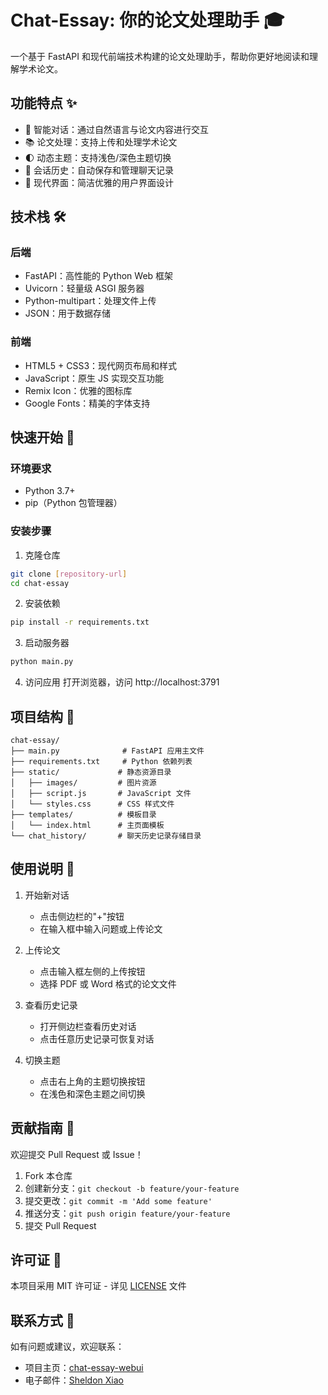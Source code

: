 # Chat-Essay: 你的论文处理助手 🎓

一个基于 FastAPI 和现代前端技术构建的论文处理助手，帮助你更好地阅读和理解学术论文。

## 功能特点 ✨

- 💬 智能对话：通过自然语言与论文内容进行交互
- 📚 论文处理：支持上传和处理学术论文
- 🌓 动态主题：支持浅色/深色主题切换
- 💾 会话历史：自动保存和管理聊天记录
- 🎨 现代界面：简洁优雅的用户界面设计

## 技术栈 🛠️

### 后端
- FastAPI：高性能的 Python Web 框架
- Uvicorn：轻量级 ASGI 服务器
- Python-multipart：处理文件上传
- JSON：用于数据存储

### 前端
- HTML5 + CSS3：现代网页布局和样式
- JavaScript：原生 JS 实现交互功能
- Remix Icon：优雅的图标库
- Google Fonts：精美的字体支持

## 快速开始 🚀

### 环境要求
- Python 3.7+
- pip（Python 包管理器）

### 安装步骤

1. 克隆仓库
```bash
git clone [repository-url]
cd chat-essay
```

2. 安装依赖
```bash
pip install -r requirements.txt
```

3. 启动服务器
```bash
python main.py
```

4. 访问应用
打开浏览器，访问 http://localhost:3791

## 项目结构 📁

```
chat-essay/
├── main.py              # FastAPI 应用主文件
├── requirements.txt     # Python 依赖列表
├── static/             # 静态资源目录
│   ├── images/         # 图片资源
│   ├── script.js       # JavaScript 文件
│   └── styles.css      # CSS 样式文件
├── templates/          # 模板目录
│   └── index.html      # 主页面模板
└── chat_history/       # 聊天历史记录存储目录
```

## 使用说明 📖

1. 开始新对话
   - 点击侧边栏的"+"按钮
   - 在输入框中输入问题或上传论文

2. 上传论文
   - 点击输入框左侧的上传按钮
   - 选择 PDF 或 Word 格式的论文文件

3. 查看历史记录
   - 打开侧边栏查看历史对话
   - 点击任意历史记录可恢复对话

4. 切换主题
   - 点击右上角的主题切换按钮
   - 在浅色和深色主题之间切换


## 贡献指南 🤝

欢迎提交 Pull Request 或 Issue！

1. Fork 本仓库
2. 创建新分支：`git checkout -b feature/your-feature`
3. 提交更改：`git commit -m 'Add some feature'`
4. 推送分支：`git push origin feature/your-feature`
5. 提交 Pull Request

## 许可证 📄

本项目采用 MIT 许可证 - 详见 [LICENSE](LICENSE) 文件

## 联系方式 📧

如有问题或建议，欢迎联系：
- 项目主页：[chat-essay-webui](https://github.com/Sheldon-Xiao9/chat-essay-webui)
- 电子邮件：[Sheldon Xiao](mailto:sheldonhomes9@hotmail.com)

